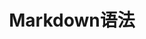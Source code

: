 ---
layout: post-list
title: Markdown语法
category: "markdown-syntax"
excerpt: "Markdown语法"
comments: false
---